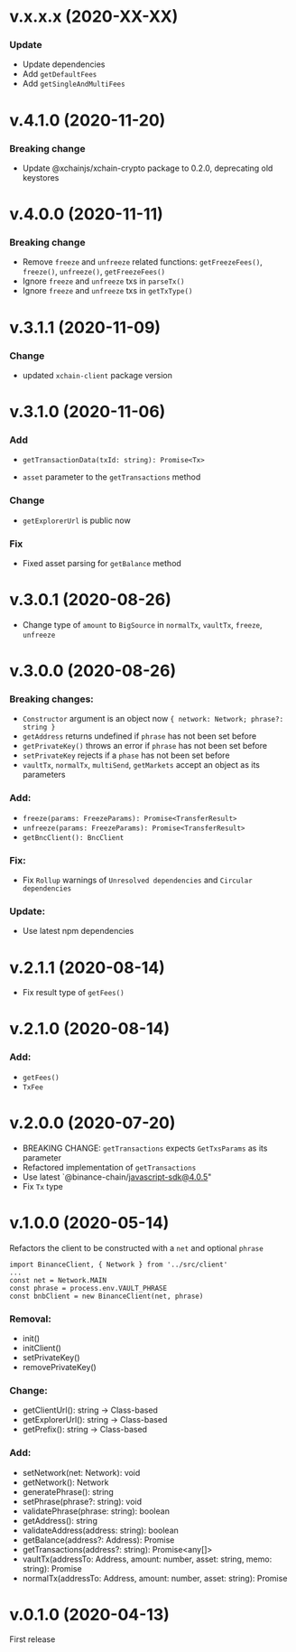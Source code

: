 # v.x.x.x (2020-XX-XX)

### Update

- Update dependencies
- Add `getDefaultFees`
- Add `getSingleAndMultiFees`

# v.4.1.0 (2020-11-20)

### Breaking change

- Update @xchainjs/xchain-crypto package to 0.2.0, deprecating old keystores

# v.4.0.0 (2020-11-11)

### Breaking change

- Remove `freeze` and `unfreeze` related functions: `getFreezeFees()`, `freeze()`, `unfreeze()`, `getFreezeFees()`
- Ignore `freeze` and `unfreeze` txs in `parseTx()`
- Ignore `freeze` and `unfreeze` txs in `getTxType()`

# v.3.1.1 (2020-11-09)

### Change

- updated `xchain-client` package version

# v.3.1.0 (2020-11-06)

### Add

- `getTransactionData(txId: string): Promise<Tx>`

- `asset` parameter to the `getTransactions` method

### Change

- `getExplorerUrl` is public now

### Fix

- Fixed asset parsing for `getBalance` method

# v.3.0.1 (2020-08-26)

- Change type of `amount` to `BigSource` in `normalTx`, `vaultTx`, `freeze`, `unfreeze`

# v.3.0.0 (2020-08-26)

### Breaking changes:

- `Constructor` argument is an object now `{ network: Network; phrase?: string }`
- `getAddress` returns undefined if `phrase` has not been set before
- `getPrivateKey()` throws an error if `phrase` has not been set before
- `setPrivateKey` rejects if a `phase` has not been set before
- `vaultTx`, `normalTx`, `multiSend`, `getMarkets` accept an object as its parameters

### Add:

- `freeze(params: FreezeParams): Promise<TransferResult>`
- `unfreeze(params: FreezeParams): Promise<TransferResult>`
- `getBncClient(): BncClient`

### Fix:

- Fix `Rollup` warnings of `Unresolved dependencies` and `Circular dependencies`

### Update:

- Use latest npm dependencies

# v.2.1.1 (2020-08-14)

- Fix result type of `getFees()`

# v.2.1.0 (2020-08-14)

### Add:

- `getFees()`
- `TxFee`

# v.2.0.0 (2020-07-20)

- BREAKING CHANGE: `getTransactions` expects `GetTxsParams` as its parameter
- Refactored implementation of `getTransactions`
- Use latest `@binance-chain/javascript-sdk@4.0.5"
- Fix `Tx` type

# v.1.0.0 (2020-05-14)

Refactors the client to be constructed with a `net` and optional `phrase`

```
import BinanceClient, { Network } from '../src/client'
...
const net = Network.MAIN
const phrase = process.env.VAULT_PHRASE
const bnbClient = new BinanceClient(net, phrase)
```

### Removal:

- init()
- initClient()
- setPrivateKey()
- removePrivateKey()

### Change:

- getClientUrl(): string -> Class-based
- getExplorerUrl(): string -> Class-based
- getPrefix(): string -> Class-based

### Add:

- setNetwork(net: Network): void
- getNetwork(): Network
- generatePhrase(): string
- setPhrase(phrase?: string): void
- validatePhrase(phrase: string): boolean
- getAddress(): string
- validateAddress(address: string): boolean
- getBalance(address?: Address): Promise<Balance>
- getTransactions(address?: string): Promise<any[]>
- vaultTx(addressTo: Address, amount: number, asset: string, memo: string): Promise<TransferResult>
- normalTx(addressTo: Address, amount: number, asset: string): Promise<TransferResult>

# v.0.1.0 (2020-04-13)

First release
